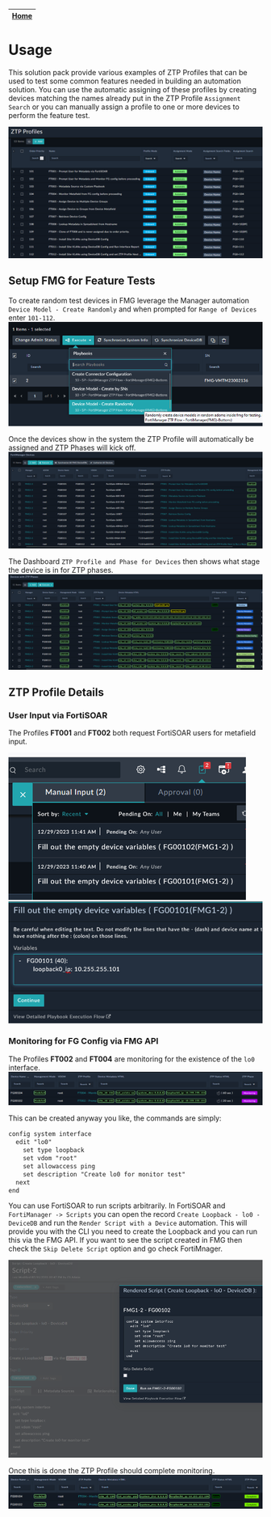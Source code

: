 | [Home](../README.md) |
|----------------------|

# Usage

This solution pack provide various examples of ZTP Profiles that can be used to test some common features needed in building an automation solution. You can use the automatic assigning of these profiles by creating devices matching the names already put in the ZTP Profile `Assignment Search` or you can manually assign a profile to one or more devices to perform the feature test. 

![](./res/usage/ztp_profile_summary_list.png)

## Setup FMG for Feature Tests

To create random test devices in FMG leverage the Manager automation `Device Model - Create Randomly` and when prompted for `Range of Devices` enter `101-112`. 
![](./res/usage/ztpflowtest-create-random-models.png)

Once the devices show in the system the ZTP Profile will automatically be assigned and ZTP Phases will kick off. 
![](./res/usage/ztpflowtest-random-models-assigned-profiles.png)

The Dashboard `ZTP Profile and Phase for Devices` then shows what stage the device is in for ZTP phases. 
![](./res/usage/ztpflowtest-random-models-phases.png)

## ZTP Profile Details

### User Input via FortiSOAR

The Profiles **FT001** and **FT002** both request FortiSOAR users for metafield input. 

![](./res/usage/ztpflowtest-user-input-tasks.png)
![](./res/usage/ztpflowtest-FT001-prompt-user.png)

### Monitoring for FG Config via FMG API

The Profiles **FT002** and **FT004** are monitoring for the existence of the `lo0` interface. 
![](./res/usage/ztpflowtest-monitoring-phases.png)

This can be created anyway you like, the commands are simply:
```
config system interface
  edit "lo0"
    set type loopback
    set vdom "root"
    set allowaccess ping
    set description "Create lo0 for monitor test"
  next
end
```

You can use FortiSOAR to run scripts arbitrarily. In FortiSOAR and `FortiManager -> Scripts` you can open the record `Create Loopback - lo0 - DeviceDB` and run the `Render Script with a Device` automation. This will provide you with the CLI you need to create the Loopback and you can run this via the FMG API. If you want to see the script created in FMG then check the `Skip Delete Script` option and go check FortiMnager. 

![](./res/usage/ztpflowtest-script-render-create-lo0.png)

Once this is done the ZTP Profile should complete monitoring. 
![](./res/usage/ztpflowtest-monitoring-phases-complete.png)